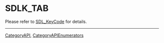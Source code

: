 # SDLK_TAB

Please refer to [SDL_KeyCode](SDL_KeyCode) for details.

----
[CategoryAPI](CategoryAPI), [CategoryAPIEnumerators](CategoryAPIEnumerators)

